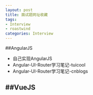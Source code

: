 ```yaml
---
layout: post
title: 面试题网址收藏
tags:
- Interview
- roastwind
categories: Interview
---
```

<style>
a{text-decoration: none;}
a:link{text-decoration: none;}
a:visited{text-decoration: none;}
a:hover{text-decoration: none;}
a:active{text-decoration: none;}
.highlight{ background: #fff !important;};
</style>

##AngularJS
- [自己实现AngularJS](http://www.html-js.com/article/1863)
- [Angular-UI-Router学习笔记-tuicool](http://www.tuicool.com/articles/zeiy6ff)
- [Angular-UI-Router学习笔记-cnblogs](http://www.cnblogs.com/youngdze/p/4025538.html)

##VueJS
- 